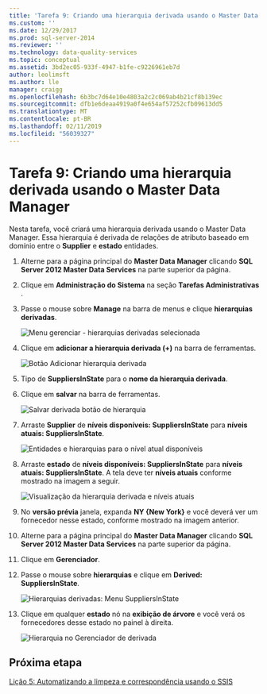 ```yaml
---
title: 'Tarefa 9: Criando uma hierarquia derivada usando o Master Data Manager | Microsoft Docs'
ms.custom: ''
ms.date: 12/29/2017
ms.prod: sql-server-2014
ms.reviewer: ''
ms.technology: data-quality-services
ms.topic: conceptual
ms.assetid: 3bd2ec05-933f-4947-b1fe-c9226961eb7d
author: leolimsft
ms.author: lle
manager: craigg
ms.openlocfilehash: 6b3bc7d64e10e4803a2c2c069ab4b21cf8b139ec
ms.sourcegitcommit: dfb1e6deaa4919a0f4e654af57252cfb09613dd5
ms.translationtype: MT
ms.contentlocale: pt-BR
ms.lasthandoff: 02/11/2019
ms.locfileid: "56039327"
---
```

# <a name="task-9-creating-a-derived-hierarchy-using-master-data-manager"></a>Tarefa 9: Criando uma hierarquia derivada usando o Master Data Manager
  Nesta tarefa, você criará uma hierarquia derivada usando o Master Data Manager. Essa hierarquia é derivada de relações de atributo baseado em domínio entre o **Supplier** e **estado** entidades.  
  
1.  Alterne para a página principal do **Master Data Manager** clicando **SQL Server 2012 Master Data Services** na parte superior da página.  
  
2.  Clique em **Administração do Sistema** na seção **Tarefas Administrativas** .  
  
3.  Passe o mouse sobre **Manage** na barra de menus e clique **hierarquias derivadas**.  
  
     ![Menu gerenciar - hierarquias derivadas selecionada](../../2014/tutorials/media/et-creatingaderivedhierarchyusingmdm-01.jpg "Menu gerenciar - hierarquias derivadas selecionada")  
  
4.  Clique em **adicionar a hierarquia derivada (+)** na barra de ferramentas.  
  
     ![Botão Adicionar hierarquia derivada](../../2014/tutorials/media/et-creatingaderivedhierarchyusingmdm-02.jpg "botão Adicionar hierarquia derivada")  
  
5.  Tipo de **SuppliersInState** para o **nome da hierarquia derivada**.  
  
6.  Clique em **salvar** na barra de ferramentas.  
  
     ![Salvar derivada botão de hierarquia](../../2014/tutorials/media/et-creatingaderivedhierarchyusingmdm-03.jpg "salvar derivada botão de hierarquia")  
  
7.  Arraste **Supplier** de **níveis disponíveis: SuppliersInState** para **níveis atuais: SuppliersInState**.  
  
     ![Entidades e hierarquias para o nível atual disponíveis](../../2014/tutorials/media/et-creatingaderivedhierarchyusingmdm-04.jpg "entidades e hierarquias para o nível atual disponíveis")  
  
8.  Arraste **estado** de **níveis disponíveis: SuppliersInState** para **níveis atuais: SuppliersInState**. A tela deve ter **níveis atuais** conforme mostrado na imagem a seguir.  
  
     ![Visualização da hierarquia derivada e níveis atuais](../../2014/tutorials/media/et-creatingaderivedhierarchyusingmdm-05.jpg "níveis atuais e visualização de hierarquia derivada")  
  
9. No **versão prévia** janela, expanda **NY {New York}** e você deverá ver um fornecedor nesse estado, conforme mostrado na imagem anterior.  
  
10. Alterne para a página principal do **Master Data Manager** clicando **SQL Server 2012 Master Data Services** na parte superior da página.  
  
11. Clique em **Gerenciador**.  
  
12. Passe o mouse sobre **hierarquias** e clique em **Derived: SuppliersInState**.  
  
     ![Hierarquias derivadas: Menu SuppliersInState](../../2014/tutorials/media/et-creatingaderivedhierarchyusingmdm-06.jpg "hierarquias derivadas: Menu SuppliersInState")  
  
13. Clique em qualquer **estado** nó na **exibição de árvore** e você verá os fornecedores desse estado no painel à direita.  
  
     ![Hierarquia no Gerenciador de derivada](../../2014/tutorials/media/et-creatingaderivedhierarchyusingmdm-07.jpg "derivado da hierarquia no Gerenciador")  
  
## <a name="next-step"></a>Próxima etapa  
 [Lição 5: Automatizando a limpeza e correspondência usando o SSIS](../../2014/tutorials/lesson-5-automating-the-cleansing-and-matching-using-ssis.md)  
  
  
